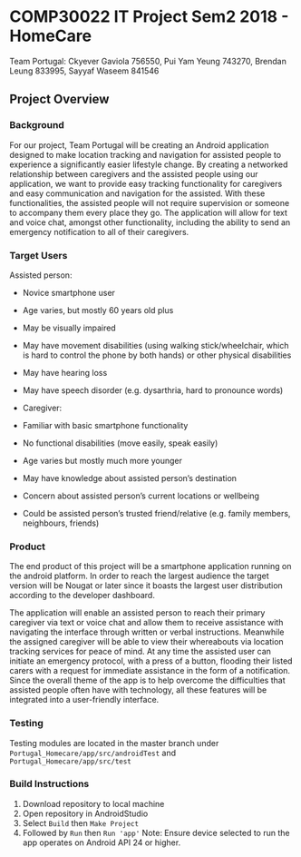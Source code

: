 # COMP30022 IT Project Sem2 2018 - HomeCare
Team Portugal: Ckyever Gaviola 756550, Pui Yam Yeung 743270, Brendan Leung 833995, Sayyaf Waseem 841546

## Project Overview
### Background
For our project, Team Portugal will be creating an Android application designed to make location tracking and navigation for assisted people to experience a significantly easier lifestyle change. By creating a networked relationship between caregivers and the assisted people using our application, we want to provide easy tracking functionality for caregivers and easy communication and navigation for the assisted. With these functionalities, the assisted people will not require supervision or someone to accompany them every place they go. The application will allow for text and voice chat, amongst other functionality, including the ability to send an emergency notification to all of their caregivers.

### Target Users
Assisted person:
- Novice smartphone user
- Age varies, but mostly 60 years old plus
- May be visually impaired
- May have movement disabilities (using walking stick/wheelchair, which is hard to control the phone by both hands) or other physical disabilities
- May have hearing loss
- May have speech disorder (e.g. dysarthria, hard to pronounce words)

- Caregiver:
- Familiar with basic smartphone functionality
- No functional disabilities (move easily, speak easily)
- Age varies but mostly much more younger
- May have knowledge about assisted person’s destination
- Concern about assisted person’s current locations or wellbeing
- Could be assisted person’s trusted friend/relative (e.g. family members, neighbours, friends)

### Product
The end product of this project will be a smartphone application running on the android platform. In order to reach the largest audience the target version will be Nougat or later since it boasts the largest user distribution according to the developer dashboard.

The application will enable an assisted person to reach their primary caregiver via text or voice chat and allow them to receive assistance with navigating the interface through written or verbal instructions. Meanwhile the assigned caregiver will be able to view their whereabouts via location tracking services for peace of mind. At any time the assisted user can initiate an emergency protocol, with a press of a button, flooding their listed carers with a request for immediate assistance in the form of a notification. Since the overall theme of the app is to help overcome the difficulties that assisted people often have with technology, all these features will be integrated into a user-friendly interface.

### Testing
Testing modules are located in the master branch under `Portugal_Homecare/app/src/androidTest` and `Portugal_Homecare/app/src/test`

### Build Instructions
1. Download repository to local machine
2. Open repository in AndroidStudio
3. Select `Build` then `Make Project`
4. Followed by `Run` then `Run 'app'`
Note: Ensure device selected to run the app operates on Android API 24 or higher.
